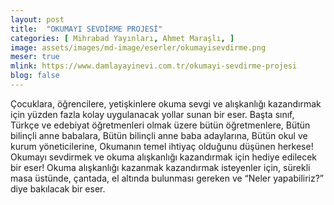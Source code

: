 ```yaml
---
layout: post
title:  "OKUMAYI SEVDİRME PROJESİ"
categories: [ Mihrabad Yayınları, Ahmet Maraşlı, ]
image: assets/images/md-image/eserler/okumayisevdirme.png
meser: true
mlink: https://www.damlayayinevi.com.tr/okumayi-sevdirme-projesi
blog: false
---
```


Çocuklara, öğrencilere, yetişkinlere okuma sevgi ve alışkanlığı kazandırmak için yüzden fazla kolay uygulanacak yollar sunan bir eser.
Başta sınıf, Türkçe ve edebiyat öğretmenleri olmak üzere bütün öğretmenlere,
Bütün bilinçli anne babalara,
Bütün bilinçli anne baba adaylarına,
Bütün okul ve kurum yöneticilerine,
Okumanın temel ihtiyaç olduğunu düşünen herkese!
Okumayı sevdirmek ve okuma alışkanlığı kazandırmak için hediye edilecek bir eser!
Okuma alışkanlığı kazanmak kazandırmak isteyenler için, sürekli masa üstünde, çantada, el altında bulunması gereken ve “Neler yapabiliriz?” diye bakılacak bir eser.